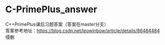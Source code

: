 # C-PrimePlus_answer
C++PrimePlus课后习题答案（答案在master分支）  
答案参考地址：https://blog.csdn.net/leowinbow/article/details/86484484  
侵删  
